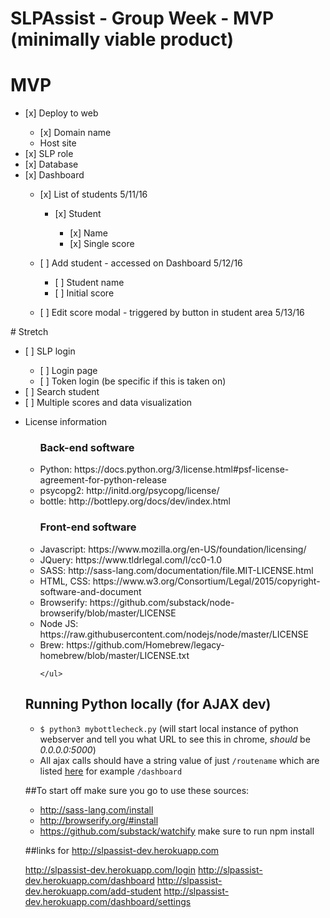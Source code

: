 # SLPAssist - Group Week - MVP (minimally viable product)
# MVP
<ul>
  <li>[x] Deploy to web</li>
    <ul>
      <li>[x] Domain name</li>
      <li>Host site</li>
    </ul>
  <li>[x] SLP role</li>
  <li>[x] Database</li>
  <li>[x] Dashboard</li>
    <ul>
      <li>[x] List of students 5/11/16</li>
        <ul>
          <li>[x] Student</li>
          <ul>
            <li>[x] Name</li>
            <li>[x] Single score</li>
          </ul>  
        </ul>
  </ul>
    <ul>
      <li>[ ] Add student  - accessed on Dashboard 5/12/16</li>
      <ul>
        <li>[ ] Student name</li>
        <li>[ ] Initial score</li>
      </ul>
    </ul>
    <ul>
      <li>[ ] Edit score modal - triggered by button in student area 5/13/16</li>
    </ul>
</ul>
# Stretch
<ul>
  <li>[ ] SLP login</li>
    <ul>
      <li>[ ] Login page</li>
      <li>[ ] Token login (be specific if this is taken on)</li>
    </ul>
  <li>[ ] Search student</li>
  <li>[ ] Multiple scores and data visualization </li>
</ul>

<ul>
  <li> License information</li>
    <ul>
      <h3>Back-end software</h3>
      <li> Python: https://docs.python.org/3/license.html#psf-license-agreement-for-python-release</li>
      <li> psycopg2: http://initd.org/psycopg/license/</li>
      <li> bottle: http://bottlepy.org/docs/dev/index.html</li>
      <h3>Front-end software</h3>
      <li> Javascript: https://www.mozilla.org/en-US/foundation/licensing/</li>
      <li> JQuery: https://www.tldrlegal.com/l/cc0-1.0</li>
      <li> SASS: http://sass-lang.com/documentation/file.MIT-LICENSE.html</li>
      <li> HTML, CSS: https://www.w3.org/Consortium/Legal/2015/copyright-software-and-document</li>
      <li> Browserify: https://github.com/substack/node-browserify/blob/master/LICENSE</li>
      <li> Node JS: https://raw.githubusercontent.com/nodejs/node/master/LICENSE</li>
      <li> Brew: https://github.com/Homebrew/legacy-homebrew/blob/master/LICENSE.txt</li>

    </ul>
</ul>



## Running Python locally (for AJAX dev)
- `$ python3 mybottlecheck.py` (will start local instance of python webserver and tell you what URL to see this in chrome, _should_ be *0.0.0.0:5000*)
- All ajax calls should have a string value of just `/routename` which are listed [here](https://github.com/tiy-sat/SLPAssist/blob/master/mybottlecheck.py#L7) for example `/dashboard`

##To start off  make sure you go to use these sources:
- http://sass-lang.com/install
- http://browserify.org/#install
- https://github.com/substack/watchify make sure to run npm install

##links for http://slpassist-dev.herokuapp.com

http://slpassist-dev.herokuapp.com/login
http://slpassist-dev.herokuapp.com/dashboard
http://slpassist-dev.herokuapp.com/add-student
http://slpassist-dev.herokuapp.com/dashboard/settings
